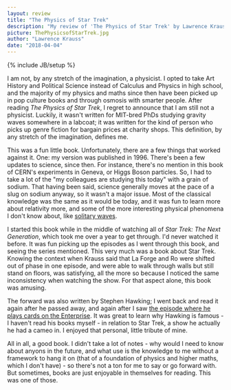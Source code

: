 ```yaml
---
layout: review
title: "The Physics of Star Trek"
description: "My review of 'The Physics of Star Trek' by Lawrence Krauss"
picture: ThePhysicsofStarTrek.jpg
author: "Lawrence Krauss"
date: "2018-04-04"
---
```

{% include JB/setup %}

I am not, by any stretch of the imagination, a physicist. I opted to take Art History and Political Science instead of Calculus and Physics in high school, and the majority of my physics and maths since then have been picked up in pop culture books and through osmosis with smarter people. After reading _The Physics of Star Trek_, I regret to announce that I am still not a physicist. Luckily, it wasn't written for MIT-bred PhDs studying gravity waves somewhere in a labcoat; it was written for the kind of person who picks up genre fiction for bargain prices at charity shops. This definition, by any stretch of the imagination, defines me.

This was a fun little book. Unfortunately, there are a few things that worked against it. One: my version was published in 1996. There's been a few updates to science, since then. For instance, there's no mention in this book of CERN's experiments in Geneva, or Higgs Boson particles. So, I had to take a lot of the "my colleagues are studying this today" with a grain of sodium. That having been said, science generally moves at the pace of a slug on sodium anyway, so it wasn't a major issue. Most of the classical knowledge was the same as it would be today, and it was fun to learn more about relativity more, and some of the more interesting physical phenomena I don't know about, like [solitary waves](https://en.wikipedia.org/wiki/John_Scott_Russell#Solitary_wave_(water_waves)).

I started this book while in the middle of watching all of _Star Trek: The Next Generation_, which took me over a year to get through. I'd never watched it before. It was fun picking up the episodes as I went through this book, and seeing the series mentioned. This very much was a book about Star Trek. Knowing the context when Krauss said that La Forge and Ro were shifted out of phase in one episode, and were able to walk through walls but still stand on floors, was satisfying, all the more so because I noticed the same inconsistency when watching the show. For that aspect alone, this book was amusing.

The forward was also written by Stephen Hawking; I went back and read it again after he passed away, and again after I saw [the episode where he plays cards on the Enterprise](https://www.youtube.com/watch?v=nEa7CfPaCRw). It was great to learn why Hawking is famous - I haven't read his books myself - in relation to Star Trek, a show he actually he had a cameo in. I enjoyed that personal, little tribute of mine.

All in all, a good book. I didn't take a lot of notes - why would I need to know about anyons in the future, and what use is the knowledge to me without a framework to hang it on (that of a foundation of physics and higher maths, which I don't have) - so there's not a ton for me to say or go forward with. But sometimes, books are just enjoyable in themselves for reading. This was one of those.
